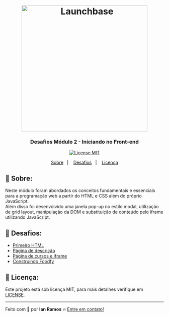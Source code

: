 <h1 align="center">
    <img alt="Launchbase" src="https://storage.googleapis.com/golden-wind/bootcamp-launchbase/logo.png" width="400px" />
</h1>

<h3 align="center">
  Desafios Módulo 2 - Iniciando no Front-end
</h3>

<p align="center">

  <a href="https://opensource.org/licenses/MIT" >
    <img src="https://img.shields.io/badge/license-MIT-brightgreen" alt="License MIT">
  </a>

</p>

<p align="center">
  <a href="#pushpin-sobre">Sobre</a>&nbsp;&nbsp;&nbsp;|&nbsp;&nbsp;&nbsp;
  <a href="#rocket-desafios">Desafios</a>&nbsp;&nbsp;&nbsp;|&nbsp;&nbsp;&nbsp;
  <a href="#key-licença">Licença</a>
</p>

## :pushpin: Sobre:

Neste módulo foram abordados os conceitos fundamentais e essenciais para a programação web a partir do HTML e CSS além do próprio JavaScript. <br>
Além disso foi desenvolvido uma janela pop-up no estilo modal, utilização de grid layout, manipulação da DOM e substituição de conteúdo pelo iframe utilizando JavaScript.


## :rocket: Desafios:

- [Primeiro HTML](https://github.com/Rocketseat/bootcamp-launchbase-desafios-02/blob/master/desafios/02-1-primeiro-html.md)
- [Página de descrição](https://github.com/Rocketseat/bootcamp-launchbase-desafios-02/blob/master/desafios/02-2-pagina-descricao.md)
- [Página de cursos e iframe](https://github.com/Rocketseat/bootcamp-launchbase-desafios-02/blob/master/desafios/02-3-pagina-cursos-e-iframe.md)
- [Construindo Foodfy](https://github.com/Rocketseat/bootcamp-launchbase-desafios-02/blob/master/desafios/02-foodfy.md)


## :key: Licença:

Este projeto está sob licença MIT, para mais detalhes verifique em [LICENSE](https://github.com/i-ramoss/Bootcamp-LaunchBase/blob/master/LICENSE).

---

Feito com :green_heart: por **Ian Ramos** :fire: [Entre em contato!](https://www.linkedin.com/in/ian-ramos/)
